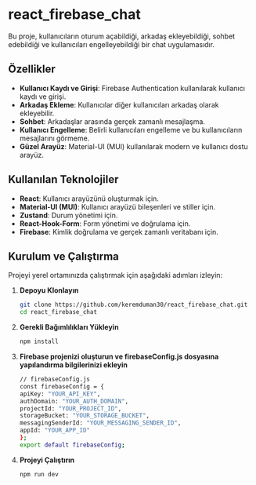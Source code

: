 # react_firebase_chat

Bu proje, kullanıcıların oturum açabildiği, arkadaş ekleyebildiği, sohbet edebildiği ve kullanıcıları engelleyebildiği bir chat uygulamasıdır.


## Özellikler

- **Kullanıcı Kaydı ve Girişi**: Firebase Authentication kullanılarak kullanıcı kaydı ve girişi.
- **Arkadaş Ekleme**: Kullanıcılar diğer kullanıcıları arkadaş olarak ekleyebilir.
- **Sohbet**: Arkadaşlar arasında gerçek zamanlı mesajlaşma.
- **Kullanıcı Engelleme**: Belirli kullanıcıları engelleme ve bu kullanıcıların mesajlarını görmeme.
- **Güzel Arayüz**: Material-UI (MUI) kullanılarak modern ve kullanıcı dostu arayüz.


## Kullanılan Teknolojiler

- **React**: Kullanıcı arayüzünü oluşturmak için.
- **Material-UI (MUI)**: Kullanıcı arayüzü bileşenleri ve stiller için.
- **Zustand**: Durum yönetimi için.
- **React-Hook-Form**: Form yönetimi ve doğrulama için.
- **Firebase**: Kimlik doğrulama ve gerçek zamanlı veritabanı için.

## Kurulum ve Çalıştırma

Projeyi yerel ortamınızda çalıştırmak için aşağıdaki adımları izleyin:

1. **Depoyu Klonlayın**
   
   ```bash
   git clone https://github.com/keremduman30/react_firebase_chat.git
   cd react_firebase_chat
3. **Gerekli Bağımlılıkları Yükleyin**

   ```bash
   npm install
4. **Firebase projenizi oluşturun ve firebaseConfig.js dosyasına yapılandırma bilgilerinizi ekleyin**
   
      ```bash
      // firebaseConfig.js
      const firebaseConfig = {
      apiKey: "YOUR_API_KEY",
      authDomain: "YOUR_AUTH_DOMAIN",
      projectId: "YOUR_PROJECT_ID",
      storageBucket: "YOUR_STORAGE_BUCKET",
      messagingSenderId: "YOUR_MESSAGING_SENDER_ID",
      appId: "YOUR_APP_ID"
     };
    export default firebaseConfig;

6. **Projeyi Çalıştırın**
   
   ```bash
   npm run dev

